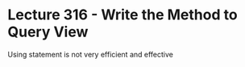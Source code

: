 # Lecture 316 - Write the Method to Query View

Using statement is not very efficient and effective 


